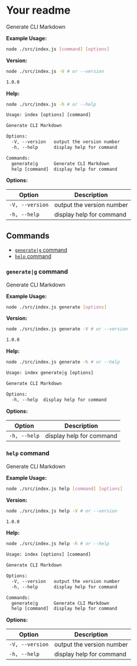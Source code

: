 # Your readme

<!-- ::insert file="./src/index.js.md" -->
<!-- Inserted on: 2024-12-22T11:52:37.915Z -->
Generate CLI Markdown

**Example Usage:**

```bash
node ./src/index.js [command] [options]
```

**Version:**

```bash
node ./src/index.js -V # or --version
```

```txt
1.0.0
```

**Help:**

```bash
node ./src/index.js -h # or --help
```

```txt
Usage: index [options] [command]

Generate CLI Markdown

Options:
  -V, --version   output the version number
  -h, --help      display help for command

Commands:
  generate|g      Generate CLI Markdown
  help [command]  display help for command

```

**Options:**

| Option | Description |
|---|---|
| `-V, --version`  | output the version number |
| `-h, --help`  | display help for command |

## Commands

- [`generate|g` command](#generate|g-command)
- [`help` command](#help-command)

### `generate|g` command

Generate CLI Markdown

**Example Usage:**

```bash
node ./src/index.js generate [options]
```

**Version:**

```bash
node ./src/index.js generate -V # or --version
```

```txt
1.0.0
```

**Help:**

```bash
node ./src/index.js generate -h # or --help
```

```txt
Usage: index generate|g [options]

Generate CLI Markdown

Options:
  -h, --help  display help for command

```

**Options:**

| Option | Description |
|---|---|
| `-h, --help`  | display help for command |

### `help` command

Generate CLI Markdown

**Example Usage:**

```bash
node ./src/index.js help [command] [options]
```

**Version:**

```bash
node ./src/index.js help -V # or --version
```

```txt
1.0.0
```

**Help:**

```bash
node ./src/index.js help -h # or --help
```

```txt
Usage: index [options] [command]

Generate CLI Markdown

Options:
  -V, --version   output the version number
  -h, --help      display help for command

Commands:
  generate|g      Generate CLI Markdown
  help [command]  display help for command

```

**Options:**

| Option | Description |
|---|---|
| `-V, --version`  | output the version number |
| `-h, --help`  | display help for command |


<!-- :/insert -->